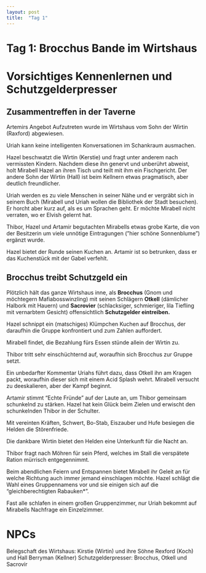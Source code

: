 ```yaml
---
layout: post
title:  "Tag 1"
---
```


# Tag 1: Brocchus Bande im Wirtshaus

# Vorsichtiges Kennenlernen und Schutzgelderpresser

## Zusammentreffen in der Taverne

Artemirs Angebot Aufzutreten wurde im Wirtshaus vom Sohn der Wirtin (Raxford) abgewiesen.

Uriah kann keine intelligenten Konversationen im Schankraum ausmachen.

Hazel beschwatzt die Wirtin (Kerstie) und fragt unter anderem nach vermissten Kindern. Nachdem diese ihn genervt und unberührt abweist, holt Mirabell Hazel an ihren Tisch und teilt mit ihm ein Fischgericht. Der andere Sohn der Wirtin (Hall) ist beim Kellnern etwas pragmatisch, aber deutlich freundlicher.

Uriah werden es zu viele Menschen in seiner Nähe und er vergräbt sich in seinem Buch (Mirabell und Uriah wollen die Bibliothek der Stadt besuchen). Er horcht aber kurz auf, als es um Sprachen geht. Er möchte Mirabell nicht verraten, wo er Elvish gelernt hat.

Thibor, Hazel und Artamir begutachten Mirabells etwas grobe Karte, die von der Besitzerin um viele unnötige Eintragungen (”hier schöne Sonnenblume”) ergänzt wurde.

Hazel bietet der Runde seinen Kuchen an. Artamir ist so betrunken, dass er das Kuchenstück mit der Gabel verfehlt.

## Brocchus treibt Schutzgeld ein

Plötzlich hält das ganze Wirtshaus inne, als **Brocchus** (Gnom und möchtegern Mafiabosswinzling) mit seinen Schlägern **Otkell** (dämlicher Halbork mit Hauern) und **Sacrovier** (schlacksiger, schmieriger, lila Tiefling mit vernarbtem Gesicht) offensichtlich **Schutzgelder eintreiben.**

Hazel schnippt ein (matschiges) Klümpchen Kuchen auf Brocchus, der daraufhin die Gruppe konfrontiert und zum Zahlen auffordert.

Mirabell findet, die Bezahlung fürs Essen stünde allein der Wirtin zu.

Thibor tritt sehr einschüchternd auf, woraufhin sich Brocchus zur Gruppe setzt.

Ein unbedarfter Kommentar Uriahs führt dazu, dass Otkell ihn am Kragen packt, woraufhin dieser sich mit einem Acid Splash wehrt. Mirabell versucht zu deeskalieren, aber der Kampf beginnt.

Artamir stimmt “Echte Fründe” auf der Laute an, um Thibor gemeinsam schunkelnd zu stärken. Hazel hat kein Glück beim Zielen und erwischt den schunkelnden Thibor in der Schulter.

Mit vereinten Kräften, Schwert, Bo-Stab, Eiszauber und Hufe besiegen die Helden die Störenfriede.

Die dankbare Wirtin bietet den Helden eine Unterkunft für die Nacht an.

Thibor fragt nach Möhren für sein Pferd, welches im Stall die verspätete Ration mürrisch entgegennimmt.

Beim abendlichen Feiern und Entspannen bietet Mirabell ihr Geleit an für welche Richtung auch immer jemand einschlagen möchte. Hazel schlägt die Wahl eines Gruppennamens vor und sie einigen sich auf die “gleichberechtigten Rabauken*”.

Fast alle schlafen in einem großen Gruppenzimmer, nur Uriah bekommt auf Mirabells Nachfrage ein Einzelzimmer.

# NPCs

Belegschaft des Wirtshaus: Kirstie (Wirtin) und ihre Söhne Rexford (Koch) und Hall Berryman (Kellner)
Schutzgelderpresser: Brocchus, Otkell und Sacrovir